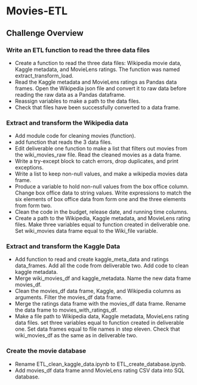 # Movies-ETL

## Challenge Overview

### Write an ETL function to read the three data files
- Create a function to read the three data files: Wikipedia movie data, Kaggle metadata, and MovieLens ratings. The function was named extract_transform_load.
- Read the Kaggle metadata and MovieLens ratings as Pandas data frames. Open the Wikipedia json file and convert it to raw data before reading the raw data as a Pandas dataframe. 
- Reassign variables to make a path to the data files.
- Check that files have been successfully converted to a data frame.

### Extract and transform the Wikipedia data
- Add module code for cleaning movies (function).
- add function that reads the 3 data files.
- Edit deliverable one function to make a list that filters out movies from the wiki_movies_raw file. Read the cleaned movies as a data frame.
- Write a try-except block to catch errors, drop duplicates, and print exceptions.
- Write a list to keep non-null values, and make a wikipedia movies data frame. 
- Produce a variable to hold non-null values from the box office column. Change box office data to string values. Write expressions to match the six elements of box office data from form one and the three elements from form two.
- Clean the code in the budget, release date, and running time columns. 
- Create a path to the Wikipedia, Kaggle metadata, and MovieLens rating files. Make three variables equal to function created in deliverable one. Set wiki_movies data frame equal to the Wiki_file variable.

### Extract and transform the Kaggle Data
- Add function to read and create kaggle_meta_data and ratings data_frames. Add all the code from deliverable two. Add code to clean kaggle metadata.
- Merge wiki_movies_df and kaggle_metadata. Name the new data frame movies_df. 
- Clean the movies_df data frame, Kaggle, and Wikipedia columns as arguments. Filter the movies_df data frame. 
- Merge the ratings data frame with the movies_df data frame. Rename the data frame to movies_with_ratings_df. 
- Make a file path to Wikipedia data, Kaggle metadata, MovieLens rating data files. set three variables equal to function created in deliverable one. Set data frames equal to file names in step eleven. Check that wiki_movies_df as the same as in deliverable two. 

### Create the movie database
- Rename ETL_clean_kaggle_data.ipynb to ETL_create_database.ipynb. 
- Add movies_df data frame annd MovieLens rating CSV data into SQL database. 

















